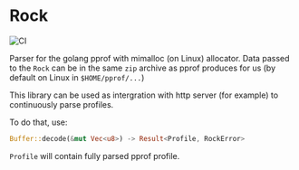 # Rock 

![CI](https://github.com/spiral/rock/workflows/CI/badge.svg)

Parser for the golang pprof with mimalloc (on Linux) allocator. Data passed to the `Rock` can be in the same `zip` archive
as pprof produces for us (by default on Linux in `$HOME/pprof/...`)

This library can be used as intergration with http server (for example) to continuously parse profiles.

To do that, use:

```rust
Buffer::decode(&mut Vec<u8>) -> Result<Profile, RockError>
```

`Profile` will contain fully parsed pprof profile.
